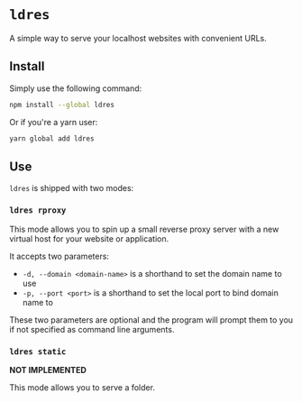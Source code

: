 # `ldres`

A simple way to serve your localhost websites with convenient URLs.

## Install

Simply use the following command:

```sh
npm install --global ldres
```

Or if you're a yarn user:

```sh
yarn global add ldres
```

## Use

`ldres` is shipped with two modes:

### `ldres rproxy`

This mode allows you to spin up a small reverse proxy server with a new virtual host for your 
website or application.

It accepts two parameters:

- `-d, --domain <domain-name>` is a shorthand to set the domain name to use
- `-p, --port <port>` is a shorthand to set the local port to bind domain name to

These two parameters are optional and the program will prompt them to you if not specified as 
command line arguments.

### `ldres static`

**NOT IMPLEMENTED**

This mode allows you to serve a folder.
